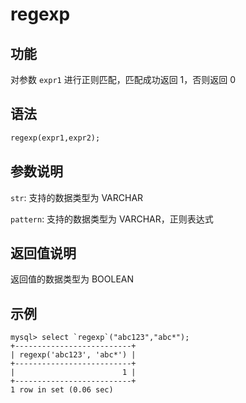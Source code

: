 # regexp

## 功能

对参数 `expr1` 进行正则匹配，匹配成功返回 1，否则返回 0

## 语法

```Haskell
regexp(expr1,expr2);
```

## 参数说明

`str`: 支持的数据类型为 VARCHAR

`pattern`: 支持的数据类型为 VARCHAR，正则表达式

## 返回值说明

返回值的数据类型为 BOOLEAN

## 示例

```Plain Text
mysql> select `regexp`("abc123","abc*");
+--------------------------+
| regexp('abc123', 'abc*') |
+--------------------------+
|                        1 |
+--------------------------+
1 row in set (0.06 sec)
```
